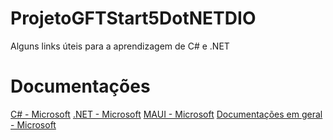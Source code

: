 # ProjetoGFTStart5DotNETDIO
Alguns links úteis para a aprendizagem de C# e .NET


# Documentações

[C# - Microsoft](https://docs.microsoft.com/en-us/dotnet/csharp/)
[.NET - Microsoft](https://docs.microsoft.com/en-us/dotnet/fundamentals/)
[MAUI - Microsoft](https://docs.microsoft.com/en-us/dotnet/maui/)
[Documentações em geral - Microsoft](https://docs.microsoft.com/en-us/documentation/)


